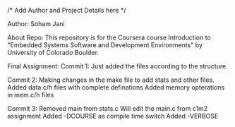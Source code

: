 /* Add Author and Project Details here */

Author: Soham Jani

About Repo:
This repository is for the Coursera course Introduction to "Embedded Systems Software and Development Environments" by University of Colorado Boulder.

Final Assignment: 
Commit 1: Just added the files according to the structure. 
	  

Commit 2: Making changes in the make file to add stats and other files. 
	  Added data.c/h files with complete definations
          Added memory opterations in mem.c/h files

Commit 3: Removed main from stats.c
	  Will edit the main.c from c1m2 assignment
          Added -DCOURSE as compile time switch
          Added -VERBOSE 
	  
